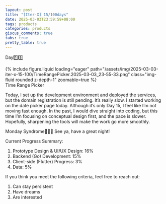 ```yaml
---
layout: post
title: "[Iter-X] 15/100days"
date: 2025-03-03T23:59:59+08:00
tags: products
categories: products
giscus_comments: true
tabs: true
pretty_table: true
---
```


Day1️⃣5️⃣

<div class="row mt-3">
    <div class="col-sm mt-0 mb-0">
        {% include figure.liquid loading="eager" path="/assets/img/2025-03-03-iter-x-15-100/TimeRangePicker.2025-03-03_23-55-33.png" class="img-fluid rounded z-depth-1" zoomable=true %}
    </div>
</div>
<div class="caption mt-0">
    Time Range Picker
</div>

Today, I set up the development environment and deployed the services, but the domain registration is still pending. It’s really slow. I started working on the date picker page today. Although it’s only Day 15, I feel like I’m not moving fast enough. In the past, I would dive straight into coding, but this time I’m focusing on conceptual design first, and the pace is slower. Hopefully, sharpening the tools will make the work go more smoothly.

Monday Syndrome🧑🏿‍💻 See ya, have a great night!

Current Progress Summary:

1. Prototype Design & UI/UX Design: 16%
2. Backend (Go) Development: 15%
3. Client-side (Flutter) Progress: 3%
4. Data: 5%

If you think you meet the following criteria, feel free to reach out:

1. Can stay persistent
2. Have dreams
3. Are interested
